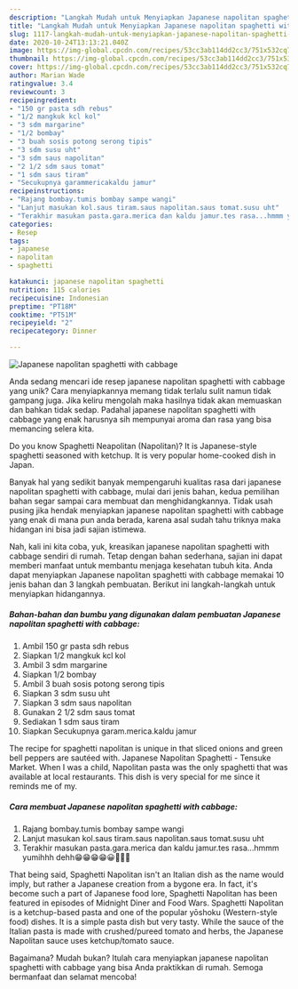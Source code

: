 ```yaml
---
description: "Langkah Mudah untuk Menyiapkan Japanese napolitan spaghetti with cabbage, Bikin Ngiler"
title: "Langkah Mudah untuk Menyiapkan Japanese napolitan spaghetti with cabbage, Bikin Ngiler"
slug: 1117-langkah-mudah-untuk-menyiapkan-japanese-napolitan-spaghetti-with-cabbage-bikin-ngiler
date: 2020-10-24T13:13:21.040Z
image: https://img-global.cpcdn.com/recipes/53cc3ab114dd2cc3/751x532cq70/japanese-napolitan-spaghetti-with-cabbage-foto-resep-utama.jpg
thumbnail: https://img-global.cpcdn.com/recipes/53cc3ab114dd2cc3/751x532cq70/japanese-napolitan-spaghetti-with-cabbage-foto-resep-utama.jpg
cover: https://img-global.cpcdn.com/recipes/53cc3ab114dd2cc3/751x532cq70/japanese-napolitan-spaghetti-with-cabbage-foto-resep-utama.jpg
author: Marian Wade
ratingvalue: 3.4
reviewcount: 3
recipeingredient:
- "150 gr pasta sdh rebus"
- "1/2 mangkuk kcl kol"
- "3 sdm margarine"
- "1/2 bombay"
- "3 buah sosis potong serong tipis"
- "3 sdm susu uht"
- "3 sdm saus napolitan"
- "2 1/2 sdm saus tomat"
- "1 sdm saus tiram"
- "Secukupnya garammericakaldu jamur"
recipeinstructions:
- "Rajang bombay.tumis bombay sampe wangi"
- "Lanjut masukan kol.saus tiram.saus napolitan.saus tomat.susu uht"
- "Terakhir masukan pasta.gara.merica dan kaldu jamur.tes rasa...hmmm yumihhh dehh😁😁😁😁😀🤤🤤🤤"
categories:
- Resep
tags:
- japanese
- napolitan
- spaghetti

katakunci: japanese napolitan spaghetti 
nutrition: 115 calories
recipecuisine: Indonesian
preptime: "PT18M"
cooktime: "PT51M"
recipeyield: "2"
recipecategory: Dinner

---
```



![Japanese napolitan spaghetti with cabbage](https://img-global.cpcdn.com/recipes/53cc3ab114dd2cc3/751x532cq70/japanese-napolitan-spaghetti-with-cabbage-foto-resep-utama.jpg)

Anda sedang mencari ide resep japanese napolitan spaghetti with cabbage yang unik? Cara menyiapkannya memang tidak terlalu sulit namun tidak gampang juga. Jika keliru mengolah maka hasilnya tidak akan memuaskan dan bahkan tidak sedap. Padahal japanese napolitan spaghetti with cabbage yang enak harusnya sih mempunyai aroma dan rasa yang bisa memancing selera kita.

Do you know Spaghetti Neapolitan (Napolitan)? It is Japanese-style spaghetti seasoned with ketchup. It is very popular home-cooked dish in Japan.

Banyak hal yang sedikit banyak mempengaruhi kualitas rasa dari japanese napolitan spaghetti with cabbage, mulai dari jenis bahan, kedua pemilihan bahan segar sampai cara membuat dan menghidangkannya. Tidak usah pusing jika hendak menyiapkan japanese napolitan spaghetti with cabbage yang enak di mana pun anda berada, karena asal sudah tahu triknya maka hidangan ini bisa jadi sajian istimewa.


Nah, kali ini kita coba, yuk, kreasikan japanese napolitan spaghetti with cabbage sendiri di rumah. Tetap dengan bahan sederhana, sajian ini dapat memberi manfaat untuk membantu menjaga kesehatan tubuh kita. Anda dapat menyiapkan Japanese napolitan spaghetti with cabbage memakai 10 jenis bahan dan 3 langkah pembuatan. Berikut ini langkah-langkah untuk menyiapkan hidangannya.

<!--inarticleads1-->

##### Bahan-bahan dan bumbu yang digunakan dalam pembuatan Japanese napolitan spaghetti with cabbage:

1. Ambil 150 gr pasta sdh rebus
1. Siapkan 1/2 mangkuk kcl kol
1. Ambil 3 sdm margarine
1. Siapkan 1/2 bombay
1. Ambil 3 buah sosis potong serong tipis
1. Siapkan 3 sdm susu uht
1. Siapkan 3 sdm saus napolitan
1. Gunakan 2 1/2 sdm saus tomat
1. Sediakan 1 sdm saus tiram
1. Siapkan Secukupnya garam.merica.kaldu jamur


The recipe for spaghetti napolitan is unique in that sliced onions and green bell peppers are sautéed with. Japanese Napolitan Spaghetti - Tensuke Market. When I was a child, Napolitan pasta was the only spaghetti that was available at local restaurants. This dish is very special for me since it reminds me of my. 

<!--inarticleads2-->

##### Cara membuat Japanese napolitan spaghetti with cabbage:

1. Rajang bombay.tumis bombay sampe wangi
1. Lanjut masukan kol.saus tiram.saus napolitan.saus tomat.susu uht
1. Terakhir masukan pasta.gara.merica dan kaldu jamur.tes rasa...hmmm yumihhh dehh😁😁😁😁😀🤤🤤🤤


That being said, Spaghetti Napolitan isn&#39;t an Italian dish as the name would imply, but rather a Japanese creation from a bygone era. In fact, it&#39;s become such a part of Japanese food lore, Spaghetti Napolitan has been featured in episodes of Midnight Diner and Food Wars. Spaghetti Napolitan is a ketchup-based pasta and one of the popular yōshoku (Western-style food) dishes. It is a simple pasta dish but very tasty. While the sauce of the Italian pasta is made with crushed/pureed tomato and herbs, the Japanese Napolitan sauce uses ketchup/tomato sauce. 

Bagaimana? Mudah bukan? Itulah cara menyiapkan japanese napolitan spaghetti with cabbage yang bisa Anda praktikkan di rumah. Semoga bermanfaat dan selamat mencoba!

